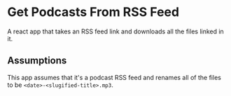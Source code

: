 # Get Podcasts From RSS Feed
A react app that takes an RSS feed link and downloads all the files linked in it.

## Assumptions
This app assumes that it's a podcast RSS feed and renames all of the files to be `<date>-<slugified-title>.mp3`.

